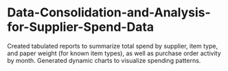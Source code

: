 # Data-Consolidation-and-Analysis-for-Supplier-Spend-Data
Created tabulated reports to summarize total spend by supplier, item type, and paper weight (for known item types), as well as purchase order activity by month. Generated dynamic charts to visualize spending patterns.
